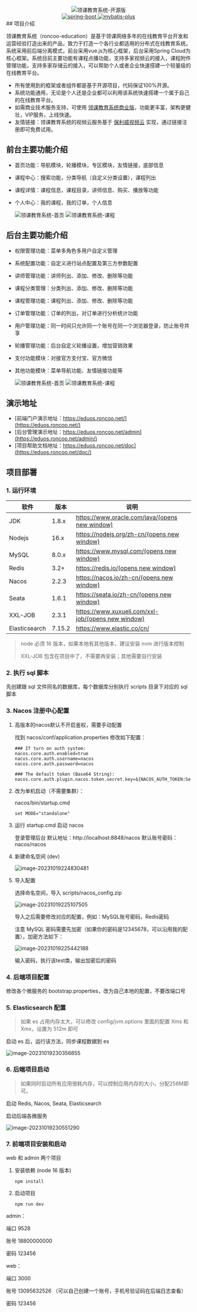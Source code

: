 <div align=center>
    <img src="images/logo.jpg" alt="领课教育系统-开源版"/>
    <div align=center>    
        <a href="http://spring.io/projects/spring-boot">
            <img src="https://img.shields.io/badge/spring--boot-2.6.3-blue.svg" alt="spring-boot">
        </a>
        <a href="https://spring.io/projects/spring-cloud-alibaba">
            <img src="https://img.shields.io/badge/spring--cloud--alibaba-2021.0.1.0-blue.svg" alt="mybatis-plus">
        </a> 
    </div>
</div>
## 项目介绍

领课教育系统（roncoo-education）是基于领课网络多年的在线教育平台开发和运营经验打造出来的产品，致力于打造一个各行业都适用的分布式在线教育系统。系统采用前后端分离模式，前台采用vue.js为核心框架，后台采用Spring Cloud为核心框架。系统目前主要功能有课程点播功能，支持多家视频云的接入，课程附件管理功能，支持多家存储云的接入，可以帮助个人或者企业快速搭建一个轻量级的在线教育平台。

* 所有使用到的框架或者组件都是基于开源项目，代码保证100%开源。
* 系统功能通用，无论是个人还是企业都可以利用该系统快速搭建一个属于自己的在线教育平台。
* 如需商业技术服务支持，可使用 [领课教育系统商业版](https://www.roncoo.net/)，功能更丰富，架构更健壮，VIP服务，上线快速。
* 友情链接：领课教育系统的视频云服务基于 [保利威视频云](https://my.polyv.net/v3/register/?f=qd=lingke) 实现，通过链接注册即可免费试用。

## 前台主要功能介绍

* 首页功能：导航模块，轮播模块，专区模块，友情链接，底部信息
* 课程中心：搜索功能，分类导航（自定义分类设置），课程列出
* 课程详情：课程信息，课程目录，讲师信息、购买、播放等功能
* 个人中心：我的课程，我的订单，个人信息

  <img src="images/index.jpg" alt="领课教育系统-首页"/>
  <img src="images/course.jpg" alt="领课教育系统-课程"/>

## 后台主要功能介绍

* 权限管理功能：菜单多角色多用户自定义管理
* 系统配置功能：自定义进行站点配置及第三方参数配置
* 讲师管理功能：讲师列出、添加、修改、删除等功能
* 课程分类管理：分类列出、添加、修改、删除等功能
* 课程管理功能：课程列出、添加、修改、删除等功能
* 订单管理功能：订单的列出，对订单进行分析统计功能
* 用户管理功能：同一时间只允许同一个账号在同一个浏览器登录，防止账号共享
* 轮播管理功能：后台自定义轮播设置，增加营销效果
* 支付功能模块：对接官方支付宝、官方微信
* 其他功能模块：菜单导航功能、友情链接功能等

  <img src="images/admin1.jpg" alt="领课教育系统-首页"/>
  <img src="images/admin2.jpg" alt="领课教育系统-课程"/>

## 演示地址

* [前端门户演示地址：https://eduos.roncoo.net/](https://eduos.roncoo.net/)
* [后台管理演示地址：https://eduos.roncoo.net/admin](https://eduos.roncoo.net/admin/)
* [项目帮助文档地址：https://eduos.roncoo.net/doc](https://eduos.roncoo.net/doc/)

## 项目部署

### 1. 运行环境

| 软件          | 版本   | 说明                                                         |
| ------------- | ------ | ------------------------------------------------------------ |
| JDK           | 1.8.x  | [https://www.oracle.com/java/(opens new window)](https://www.oracle.com/java/) |
| Nodejs        | 16.x   | [https://nodejs.org/zh-cn/(opens new window)](https://nodejs.org/zh-cn/) |
| MySQL         | 8.0.x  | [https://www.mysql.com/(opens new window)](https://www.mysql.com/) |
| Redis         | 3.2+   | [https://redis.io/(opens new window)](https://redis.io/)     |
| Nacos         | 2.2.3  | [https://nacos.io/zh-cn/(opens new window)](https://nacos.io/zh-cn/) |
| Seata         | 1.6.1  | [https://seata.io/zh-cn/(opens new window)](https://seata.io/zh-cn/) |
| XXL-JOB       | 2.3.1  | [https://www.xuxueli.com/xxl-job/(opens new window)](https://www.xuxueli.com/xxl-job/) |
| Elasticsearch | 7.15.2 | https://www.elastic.co/cn/                                   |

> node 必须 16 版本，如果本地有其他版本，建议安装 nvm 进行版本控制
>
> XXL-JOB 包含在项目中了，不需要再安装；其他需要自行安装

### 2. 执行 sql 脚本

先创建跟 sql 文件同名的数据库，每个数据库分别执行 scripts 目录下对应的 sql 脚本

### 3. Nacos 注册中心配置

1. 高版本的nacos默认不开启鉴权，需要手动配置

   找到 nacos/conf/application.properties 修改如下配置：

   ```properties
   ### If turn on auth system:
   nacos.core.auth.enabled=true
   nacos.core.auth.username=nacos
   nacos.core.auth.password=nacos
   
   ### The default token (Base64 String):
   nacos.core.auth.plugin.nacos.token.secret.key=${NACOS_AUTH_TOKEN:SecretKey01234567890123456789012345345678999987654901234567890123456789}
   ```
   
   
   
2. 改为单机启动（不需要集群）：

   nacos/bin/startup.cmd 

   ```
   set MODE="standalone"
   ```

3. 运行 startup.cmd 启动 nacos

   登录管理后台 默认地址：http://localhost:8848/nacos 默认账号密码：nacos/nacos

4. 新建命名空间 (dev)

   ![image-20231019224830481](images/image-20231019224830481.png)

5. 导入配置

   选择命名空间，导入 scripts/nacos_config.zip

   ![image-20231019225107505](images/image-20231019225107505.png)

   导入之后需要修改对应的配置，例如：MySQL账号密码，Redis密码

   注意 MySQL 密码需要先加密（如果你的密码是12345678，可以沿用我的配置），加密方法如下：

   ![image-20231019225442188](images/image-20231019225442188.png)

   输入密码，执行该test类，输出加密后的密码

### 4. 后端项目配置

修改各个微服务的 bootstrap.properties，改为自己本地的配置，不要改端口号

### 5. Elasticsearch 配置

> 如果 es 占用内存太大，可以修改 config/jvm.options 里面的配置 Xms 和 Xmx，设置为 512m 即可

启动 es 后，运行该方法，同步课程数据到 es

![image-20231019230356855](images/image-20231019230356855.png)

### 6. 后端项目启动

> 如果同时启动所有应用很耗内存，可以控制应用内存的大小，分配256M即可。

启动 Redis, Nacos, Seata, Elasticsearch

启动后端各微服务

![image-20231019230551290](images/image-20231019230551290.png)

### 7. 前端项目安装和启动

web 和 admin 两个项目

1. 安装依赖 (node 16 版本)

   ```
   npm install
   ```

2. 启动项目

   ```
   npm run dev
   ```

admin： 

端口 9528

账号 18800000000

密码 123456

web：

端口 3000

账号 13095632526 （可以自己创建一个账号，手机号验证码在后端日志查看）

密码 123456

